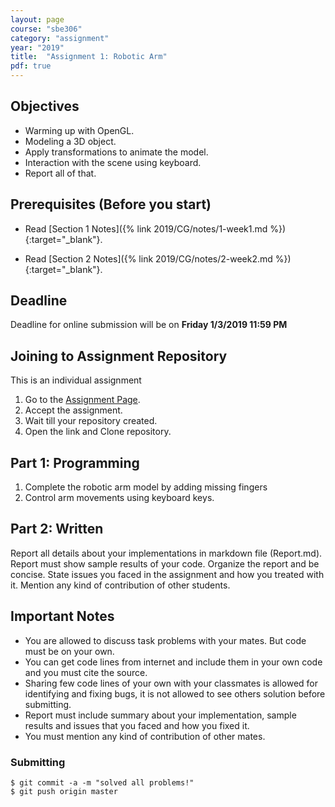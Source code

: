 ```yaml
---
layout: page
course: "sbe306"
category: "assignment"
year: "2019"
title:  "Assignment 1: Robotic Arm"
pdf: true
---
```


## Objectives

* Warming up with OpenGL. 
* Modeling a 3D object.
* Apply transformations to animate the model.
* Interaction with the scene using keyboard.
* Report all of that.

## Prerequisites (Before you start)

* Read [Section 1 Notes]({% link 2019/CG/notes/1-week1.md %}){:target="_blank"}.


* Read [Section 2 Notes]({% link 2019/CG/notes/2-week2.md %}){:target="_blank"}.

## Deadline

Deadline for online submission will be  on  **Friday 1/3/2019 11:59 PM**

## Joining to Assignment Repository

This is an individual assignment 

1. Go to the [Assignment Page](https://classroom.github.com/a/vWzVbPng).
2. Accept the assignment.
3. Wait till your repository created.
4. Open the link and Clone repository.

## Part 1: Programming

1. Complete the robotic arm model by adding missing fingers
2. Control arm movements using keyboard keys. 


## Part 2: Written

Report all details about your implementations in markdown file (Report.md). Report must show sample results of your code. Organize the report and be concise. State issues you faced in the assignment and how you treated with it. Mention any kind of contribution of other students.


## Important Notes 
* You are allowed to discuss task problems with your mates. But code must be on your own.
* You can get code lines from internet and include them in your own code and you must cite the source.
* Sharing few code lines of your own with your classmates is allowed for identifying and fixing bugs, it is not allowed to see others solution before submitting.
* Report must include summary about your implementation, sample results and issues that you faced and how you fixed it.
* You must mention any kind of contribution of other mates.

### Submitting

```terminal
$ git commit -a -m "solved all problems!"
$ git push origin master
```